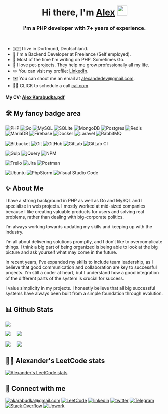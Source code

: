 
<h1 align="center">Hi there, I'm <a href="https://www.linkedin.com/in/akarabudka/" target="_blank">Alex</a> 
<img src="https://github.com/blackcater/blackcater/raw/main/images/Hi.gif" height="32"/></h1>
<h3 align="center">I'm a PHP developer with 7+ years of experience.</h3>

<br>

- 🇩🇪 I live in Dortmund, Deutschland.
- 🐍 I'm a Backend Developer at Freelance (Self employed).
- 🤖 Most of the time I'm writing on PHP. Sometimes Go.
- 🚀 I love pet-projects. They help me grow professionally all my life.
- ✏️ You can visit my profile: [LinkedIn](https://www.linkedin.com/in/akarabudka/).
- ✉️ You can shoot me an email at [alexandedev@gmail.com](mailto:alexandedev@gmail.com).
- 📖📲 CLICK to schedule a call [cal.com](https://cal.com/alexander-karabudka).

#### My CV: [Alex Karabudka.pdf](https://raw.githubusercontent.com/akrbdk/akrbdk/main/CV.pdf)

## 🛠 My fancy badge area

![PHP](https://img.shields.io/badge/php-%23777BB4.svg?style=for-the-badge&logo=php&logoColor=white)
![Go](https://img.shields.io/badge/go-%2300ADD8.svg?style=for-the-badge&logo=go&logoColor=white)
![MySQL](https://img.shields.io/badge/mysql-%2300f.svg?style=for-the-badge&logo=mysql&logoColor=white)
![SQLite](https://img.shields.io/badge/sqlite-%2307405e.svg?style=for-the-badge&logo=sqlite&logoColor=white)
![MongoDB](https://img.shields.io/badge/MongoDB-%234ea94b.svg?style=for-the-badge&logo=mongodb&logoColor=white)
![Postgres](https://img.shields.io/badge/postgres-%23316192.svg?style=for-the-badge&logo=postgresql&logoColor=white)
![Redis](https://img.shields.io/badge/redis-%23DD0031.svg?style=for-the-badge&logo=redis&logoColor=white)
![MariaDB](https://img.shields.io/badge/MariaDB-003545?style=for-the-badge&logo=mariadb&logoColor=white)
![Firebase](https://img.shields.io/badge/Firebase-039BE5?style=for-the-badge&logo=Firebase&logoColor=white)
![Docker](https://img.shields.io/badge/docker-%230db7ed.svg?style=for-the-badge&logo=docker&logoColor=white)
![Laravel](https://img.shields.io/badge/laravel-%23FF2D20.svg?style=for-the-badge&logo=laravel&logoColor=white)
![RabbitMQ](https://img.shields.io/badge/Rabbitmq-FF6600?style=for-the-badge&logo=rabbitmq&logoColor=white)

![Bitbucket](https://img.shields.io/badge/bitbucket-%230047B3.svg?style=for-the-badge&logo=bitbucket&logoColor=white)
![Git](https://img.shields.io/badge/git-%23F05033.svg?style=for-the-badge&logo=git&logoColor=white)
![GitHub](https://img.shields.io/badge/github-%23121011.svg?style=for-the-badge&logo=github&logoColor=white)
![GitLab](https://img.shields.io/badge/gitlab-%23181717.svg?style=for-the-badge&logo=gitlab&logoColor=white)
![GitLab CI](https://img.shields.io/badge/gitlab%20ci-%23181717.svg?style=for-the-badge&logo=gitlab&logoColor=white)

![Gulp](https://img.shields.io/badge/GULP-%23CF4647.svg?style=for-the-badge&logo=gulp&logoColor=white)
![jQuery](https://img.shields.io/badge/jquery-%230769AD.svg?style=for-the-badge&logo=jquery&logoColor=white)
![NPM](https://img.shields.io/badge/NPM-%23CB3837.svg?style=for-the-badge&logo=npm&logoColor=white)

![Trello](https://img.shields.io/badge/Trello-%23026AA7.svg?style=for-the-badge&logo=Trello&logoColor=white)
![Jira](https://img.shields.io/badge/jira-%230A0FFF.svg?style=for-the-badge&logo=jira&logoColor=white)
![Postman](https://img.shields.io/badge/Postman-FF6C37?style=for-the-badge&logo=postman&logoColor=white)

![Ubuntu](https://img.shields.io/badge/Ubuntu-E95420?style=for-the-badge&logo=ubuntu&logoColor=white)
![PhpStorm](https://img.shields.io/badge/phpstorm-143?style=for-the-badge&logo=phpstorm&logoColor=black&color=black&labelColor=darkorchid)
![Visual Studio Code](https://img.shields.io/badge/Visual%20Studio%20Code-0078d7.svg?style=for-the-badge&logo=visual-studio-code&logoColor=white)


## ✨ About Me

I have a strong background in PHP as well as Go and MySQL and I specialize in web projects.
I mostly worked at mid-sized companies because I like creating valuable products for users
and solving real problems, rather than dealing with big-corporate politics.

I’m always working towards updating my skills and keeping up with the industry.

I’m all about delivering solutions promptly, and I don’t like to overcomplicate things. I think
a big part of being organized is being able to look at the big picture and ask yourself what
may come in the future.

In recent years, I've expanded my skills to include team leadership, as I believe that
good communication and collaboration are key to successful projects. I'm still a coder at
heart, but I understand how a good integration of the different parts of the system is
crucial for success.

I value simplicity in my projects. I honestly believe that all big successful systems have
always been built from a simple foundation through evolution.

## 📊 Github Stats

<!--- 
![Metrics](https://metrics.lecoq.io/akrbdk?template=classic&base.community=0&base.metadata=0&isocalendar=1&languages=1&leetcode=1&base=header%2C%20activity%2C%20community%2C%20repositories%2C%20metadata&base.indepth=false&base.hireable=false&base.skip=false&isocalendar=false&isocalendar.duration=full-year&languages=false&languages.limit=20&languages.threshold=0%25&languages.other=false&languages.colors=github&languages.sections=most-used&languages.indepth=false&languages.analysis.timeout=15&languages.analysis.timeout.repositories=7.5&languages.categories=markup%2C%20programming&languages.recent.categories=markup%2C%20programming&languages.recent.load=300&languages.recent.days=300&leetcode=false&leetcode.user=sanyakarabudka&leetcode.sections=solved%2C%20skills%2C%20recent&leetcode.limit.skills=10&leetcode.limit.recent=3&config.timezone=Europe%2FMoscow&config.display=large)
--->
 
![](http://github-profile-summary-cards.vercel.app/api/cards/profile-details?username=akrbdk&theme=darcula)

![](http://github-profile-summary-cards.vercel.app/api/cards/repos-per-language?username=akrbdk&theme=darcula)&nbsp;&nbsp;&nbsp;&nbsp;&nbsp;![](http://github-profile-summary-cards.vercel.app/api/cards/most-commit-language?username=akrbdk&theme=darcula)

![](http://github-profile-summary-cards.vercel.app/api/cards/stats?username=akrbdk&theme=darcula)&nbsp;&nbsp;&nbsp;&nbsp;&nbsp;![](http://github-profile-summary-cards.vercel.app/api/cards/productive-time?username=akrbdk&theme=darcula&utcOffset=8)

## 👨‍💻 Alexander's LeetCode stats

[![Alexander's LeetCode stats](https://leetcode-stats-six.vercel.app/api?username=sanyakarabudka&theme=dark)](https://github.com/KnlnKS/leetcode-stats)

## 🤝 Connect with me

[![akarabudka@gmail.com](https://img.shields.io/badge/akarabudka@gmail.com%20-%23E62B1E.svg?&style=for-the-badge&logo=mail.ru&logoColor=white)](mailto:akarabudka@gmail.com) 
[![LeetCode](https://img.shields.io/badge/LeetCode-000000?style=for-the-badge&logo=LeetCode&logoColor=#d16c06)](https://leetcode.com/sanyakarabudka/)
[![linkedin](https://img.shields.io/badge/linkedin%20-%230077B5.svg?&style=for-the-badge&logo=linkedin&logoColor=white)](https://www.linkedin.com/in/akarabudka/) 
[![twitter](https://img.shields.io/badge/akarabudka%20-%231DA1F2.svg?&style=for-the-badge&logo=Twitter&logoColor=white)](https://twitter.com/alexoff_s) 
[![Telegram](https://img.shields.io/badge/Telegram-2CA5E0?style=for-the-badge&logo=telegram&logoColor=white)](https://t.me/alexander_s4)
[![Stack Overflow](https://img.shields.io/badge/-Stackoverflow-FE7A16?style=for-the-badge&logo=stack-overflow&logoColor=white)](https://stackoverflow.com/users/11660447/alexander-krabudka)
[![Upwork](https://img.shields.io/badge/UpWork-6FDA44?style=for-the-badge&logo=Upwork&logoColor=white)](https://www.upwork.com/freelancers/~01a751a9be71f064f5)
